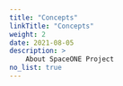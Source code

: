 ```yaml
---
title: "Concepts"
linkTitle: "Concepts"
weight: 2
date: 2021-08-05
description: >
    About SpaceONE Project
no_list: true
---
```

